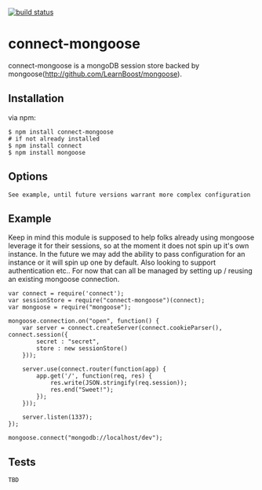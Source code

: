 [![build status](https://secure.travis-ci.org/scott2449/connect-mongoose.png)](http://travis-ci.org/scott2449/connect-mongoose)
# connect-mongoose

connect-mongoose is a mongoDB session store backed by mongoose(http://github.com/LearnBoost/mongoose).

## Installation

via npm:

    $ npm install connect-mongoose
    # if not already installed
    $ npm install connect
    $ npm install mongoose	

## Options

	See example, until future versions warrant more complex configuration

## Example

Keep in mind this module is supposed to help folks already using mongoose leverage it for their sessions, so at the moment it does not spin up it's own instance. In the future we may add the ability to pass configuration for an instance or it will spin up one by default. Also looking to support authentication etc.. For now that can all be managed by setting up / reusing an existing mongoose connection.

    var connect = require('connect');
	var sessionStore = require("connect-mongoose")(connect);
	var mongoose = require("mongoose");
	
	mongoose.connection.on("open", function() {
		var server = connect.createServer(connect.cookieParser(), connect.session({
			secret : "secret",
			store : new sessionStore()
		}));
	
		server.use(connect.router(function(app) {
			app.get('/', function(req, res) {
				res.write(JSON.stringify(req.session));
				res.end("Sweet!");
			});
		}));
	
		server.listen(1337);
	});
	
	mongoose.connect("mongodb://localhost/dev");

## Tests

	TBD
